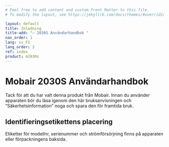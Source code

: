 ```yaml
---
# Feel free to add content and custom Front Matter to this file.
# To modify the layout, see https://jekyllrb.com/docs/themes/#overriding-theme-defaults

layout: default
title: Inledning
title-add: "– 2030S Användarhandbok "
nav_order: 1
lang: sv_FI
lang_order: 2
ref: index
product: m2030s
---
```


# Mobair 2030S Användarhandbok

Tack för att du har valt denna produkt från Mobair. Innan du använder apparaten bör du läsa igenom den här bruksanvisningen och “Säkerhetsinformation” noga och spara den för framtida bruk.

## Identifieringsetikettens placering
Etiketter för modellnr, serienummer och strömförsörjning finns på apparaten eller förpackningens baksida.
